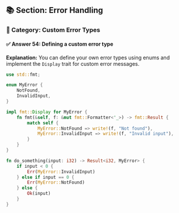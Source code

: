## 📚 Section: Error Handling  
### 🔹 Category: Custom Error Types  
#### ✅ Answer 54: Defining a custom error type

**Explanation:**
You can define your own error types using enums and implement the `Display` trait for custom error messages.

```rust
use std::fmt;

enum MyError {
    NotFound,
    InvalidInput,
}

impl fmt::Display for MyError {
    fn fmt(&self, f: &mut fmt::Formatter<'_>) -> fmt::Result {
        match self {
            MyError::NotFound => write!(f, "Not found"),
            MyError::InvalidInput => write!(f, "Invalid input"),
        }
    }
}

fn do_something(input: i32) -> Result<i32, MyError> {
    if input < 0 {
        Err(MyError::InvalidInput)
    } else if input == 0 {
        Err(MyError::NotFound)
    } else {
        Ok(input)
    }
}
```
